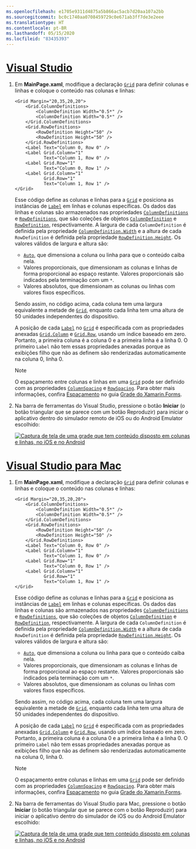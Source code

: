 ```yaml
---
ms.openlocfilehash: e1705e9311d4875a5b866ac5acb7d20aa107a2bb
ms.sourcegitcommit: bc0c1740aa0708459729c0e671ab3ff7de3e2eee
ms.translationtype: HT
ms.contentlocale: pt-BR
ms.lasthandoff: 05/15/2020
ms.locfileid: "83435393"
---
```

# <a name="visual-studio"></a>[Visual Studio](#tab/vswin)

1. Em **MainPage.xaml**, modifique a declaração [`Grid`](xref:Xamarin.Forms.Grid) para definir colunas e linhas e coloque o conteúdo nas colunas e linhas:

    ```xaml
    <Grid Margin="20,35,20,20">
        <Grid.ColumnDefinitions>
            <ColumnDefinition Width="0.5*" />
            <ColumnDefinition Width="0.5*" />
        </Grid.ColumnDefinitions>
        <Grid.RowDefinitions>
            <RowDefinition Height="50" />
            <RowDefinition Height="50" />
        </Grid.RowDefinitions>
        <Label Text="Column 0, Row 0" />
        <Label Grid.Column="1"
               Text="Column 1, Row 0" />
        <Label Grid.Row="1"
               Text="Column 0, Row 1" />
        <Label Grid.Column="1"
               Grid.Row="1"
               Text="Column 1, Row 1" />
    </Grid>
    ```

    Esse código define as colunas e linhas para a [`Grid`](xref:Xamarin.Forms.Grid) e posiciona as instâncias de [`Label`](xref:Xamarin.Forms.Label) em linhas e colunas específicas. Os dados das linhas e colunas são armazenados nas propriedades [`ColumnDefinitions`](xref:Xamarin.Forms.Grid.ColumnDefinitions) e [`RowDefinitions`](xref:Xamarin.Forms.Grid.RowDefinitions), que são coleções de objetos [`ColumnDefinition`](xref:Xamarin.Forms.ColumnDefinition) e [`RowDefinition`](xref:Xamarin.Forms.RowDefinition), respectivamente. A largura de cada `ColumnDefinition` é definida pela propriedade [`ColumnDefinition.Width`](xref:Xamarin.Forms.ColumnDefinition.Width) e a altura de cada `RowDefinition` é definida pela propriedade [`RowDefinition.Height`](xref:Xamarin.Forms.RowDefinition.Height). Os valores válidos de largura e altura são:

    - [`Auto`](xref:Xamarin.Forms.GridUnitType.Auto), que dimensiona a coluna ou linha para que o conteúdo caiba nela.
    - Valores proporcionais, que dimensionam as colunas e linhas de forma proporcional ao espaço restante. Valores proporcionais são indicados pela terminação com um `*`.
    - Valores absolutos, que dimensionam as colunas ou linhas com valores fixos específicos.

    Sendo assim, no código acima, cada coluna tem uma largura equivalente a metade de [`Grid`](xref:Xamarin.Forms.Grid), enquanto cada linha tem uma altura de 50 unidades independentes do dispositivo.

    A posição de cada [`Label`](xref:Xamarin.Forms.Label) no [`Grid`](xref:Xamarin.Forms.Grid) é especificada com as propriedades anexadas [`Grid.Column`](xref:Xamarin.Forms.Grid.ColumnProperty) e [`Grid.Row`](xref:Xamarin.Forms.Grid.RowProperty), usando um índice baseado em zero. Portanto, a primeira coluna é a coluna 0 e a primeira linha é a linha 0. O primeiro `Label` não tem essas propriedades anexadas porque as exibições filho que não as definem são renderizadas automaticamente na coluna 0, linha 0.

    > [!NOTE]
    > O espaçamento entre colunas e linhas em uma [`Grid`](xref:Xamarin.Forms.Grid) pode ser definido com as propriedades [`ColumnSpacing`](xref:Xamarin.Forms.Grid.ColumnSpacing) e [`RowSpacing`](xref:Xamarin.Forms.Grid.RowSpacing). Para obter mais informações, confira [Espaçamento](~/xamarin-forms/user-interface/layouts/grid.md#space-between-rows-and-columns) no guia [Grade do Xamarin.Forms](~/xamarin-forms/user-interface/layouts/grid.md).

1. Na barra de ferramentas do Visual Studio, pressione o botão **Iniciar** (o botão triangular que se parece com um botão Reproduzir) para iniciar o aplicativo dentro do simulador remoto de iOS ou do Android Emulator escolhido:

    [![Captura de tela de uma grade que tem conteúdo disposto em colunas e linhas, no iOS e no Android](../images/columns-rows.png "Grade com conteúdo em colunas e linhas")](../images/columns-rows-large.png#lightbox "Grade com conteúdo em colunas e linhas")

# <a name="visual-studio-for-mac"></a>[Visual Studio para Mac](#tab/vsmac)

1. Em **MainPage.xaml**, modifique a declaração [`Grid`](xref:Xamarin.Forms.Grid) para definir colunas e linhas e coloque o conteúdo nas colunas e linhas:

    ```xaml
    <Grid Margin="20,35,20,20">
        <Grid.ColumnDefinitions>
            <ColumnDefinition Width="0.5*" />
            <ColumnDefinition Width="0.5*" />
        </Grid.ColumnDefinitions>
        <Grid.RowDefinitions>
            <RowDefinition Height="50" />
            <RowDefinition Height="50" />
        </Grid.RowDefinitions>
        <Label Text="Column 0, Row 0" />
        <Label Grid.Column="1"
               Text="Column 1, Row 0" />
        <Label Grid.Row="1"
               Text="Column 0, Row 1" />
        <Label Grid.Column="1"
               Grid.Row="1"
               Text="Column 1, Row 1" />
    </Grid>
    ```

    Esse código define as colunas e linhas para a [`Grid`](xref:Xamarin.Forms.Grid) e posiciona as instâncias de [`Label`](xref:Xamarin.Forms.Label) em linhas e colunas específicas. Os dados das linhas e colunas são armazenados nas propriedades [`ColumnDefinitions`](xref:Xamarin.Forms.Grid.ColumnDefinitions) e [`RowDefinitions`](xref:Xamarin.Forms.Grid.RowDefinitions), que são coleções de objetos [`ColumnDefinition`](xref:Xamarin.Forms.ColumnDefinition) e [`RowDefinition`](xref:Xamarin.Forms.RowDefinition), respectivamente. A largura de cada `ColumnDefinition` é definida pela propriedade [`ColumnDefinition.Width`](xref:Xamarin.Forms.ColumnDefinition.Width) e a altura de cada `RowDefinition` é definida pela propriedade [`RowDefinition.Height`](xref:Xamarin.Forms.RowDefinition.Height). Os valores válidos de largura e altura são:

    - [`Auto`](xref:Xamarin.Forms.GridUnitType.Auto), que dimensiona a coluna ou linha para que o conteúdo caiba nela.
    - Valores proporcionais, que dimensionam as colunas e linhas de forma proporcional ao espaço restante. Valores proporcionais são indicados pela terminação com um `*`.
    - Valores absolutos, que dimensionam as colunas ou linhas com valores fixos específicos.

    Sendo assim, no código acima, cada coluna tem uma largura equivalente a metade de [`Grid`](xref:Xamarin.Forms.Grid), enquanto cada linha tem uma altura de 50 unidades independentes do dispositivo.

    A posição de cada [`Label`](xref:Xamarin.Forms.Label) no [`Grid`](xref:Xamarin.Forms.Grid) é especificada com as propriedades anexadas [`Grid.Column`](xref:Xamarin.Forms.Grid.ColumnProperty) e [`Grid.Row`](xref:Xamarin.Forms.Grid.RowProperty), usando um índice baseado em zero. Portanto, a primeira coluna é a coluna 0 e a primeira linha é a linha 0. O primeiro `Label` não tem essas propriedades anexadas porque as exibições filho que não as definem são renderizadas automaticamente na coluna 0, linha 0.

    > [!NOTE]
    > O espaçamento entre colunas e linhas em uma [`Grid`](xref:Xamarin.Forms.Grid) pode ser definido com as propriedades [`ColumnSpacing`](xref:Xamarin.Forms.Grid.ColumnSpacing) e [`RowSpacing`](xref:Xamarin.Forms.Grid.RowSpacing). Para obter mais informações, confira [Espaçamento](~/xamarin-forms/user-interface/layouts/grid.md#space-between-rows-and-columns) no guia [Grade do Xamarin.Forms](~/xamarin-forms/user-interface/layouts/grid.md).

1. Na barra de ferramentas do Visual Studio para Mac, pressione o botão **Iniciar** (o botão triangular que se parece com o botão Reproduzir) para iniciar o aplicativo dentro do simulador de iOS ou do Android Emulator escolhido:

    [![Captura de tela de uma grade que tem conteúdo disposto em colunas e linhas, no iOS e no Android](../images/columns-rows.png "Grade com conteúdo em colunas e linhas")](../images/columns-rows-large.png#lightbox "Grade com conteúdo em colunas e linhas")
